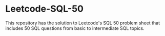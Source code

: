 # Leetcode-SQL-50
This repository has the solution to Leetcode's SQL 50 problem sheet that includes 50 SQL questions from basic to intermediate SQL topics.
